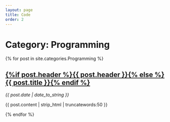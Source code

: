 ```yaml
---
layout: page
title: Code
order: 2
---
```

<h1>Category: Programming</h1>
<div id="posts">

{% for post in site.categories.Programming %}

  <div class="post">
  	<h2><a href="{% if site.baseurl == "/" %}{{ post.url }}{% else %}{{ post.url | prepend: site.baseurl }}{% endif %}">{%if post.header %}{{ post.header }}{% else %}{{ post.title }}{% endif %}</a></h2>
    <time datetime="{{ post.date | date_to_xmlschema }}" class="by-line"> <i>{{ post.date | date_to_string }}</i> </time>
  	<p>{{ post.content | strip_html | truncatewords:50 }}</p>
  </div>

  {% endfor %}

</div>
